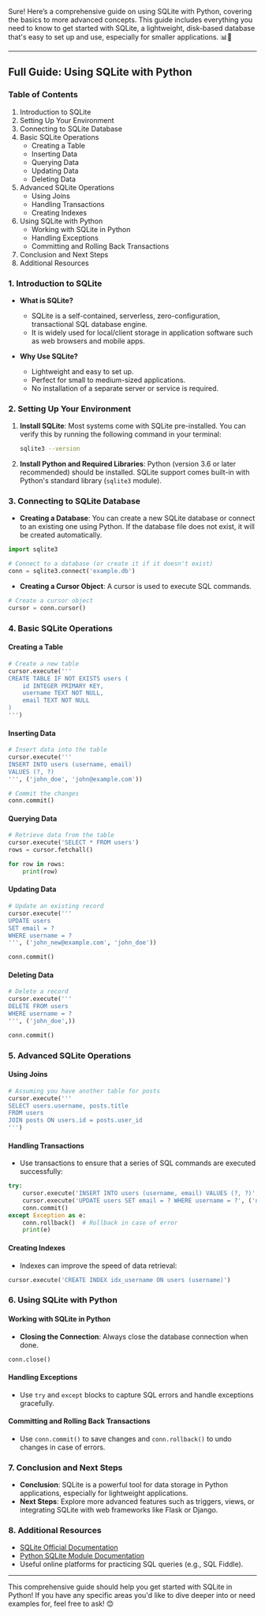 Sure! Here’s a comprehensive guide on using SQLite with Python, covering the basics to more advanced concepts. This guide includes everything you need to know to get started with SQLite, a lightweight, disk-based database that's easy to set up and use, especially for smaller applications. 📊🐍

---

## Full Guide: Using SQLite with Python

### Table of Contents
1. Introduction to SQLite
2. Setting Up Your Environment
3. Connecting to SQLite Database
4. Basic SQLite Operations
   - Creating a Table
   - Inserting Data
   - Querying Data
   - Updating Data
   - Deleting Data
5. Advanced SQLite Operations
   - Using Joins
   - Handling Transactions
   - Creating Indexes
6. Using SQLite with Python
   - Working with SQLite in Python
   - Handling Exceptions
   - Committing and Rolling Back Transactions
7. Conclusion and Next Steps
8. Additional Resources

### 1. Introduction to SQLite
- **What is SQLite?**
  - SQLite is a self-contained, serverless, zero-configuration, transactional SQL database engine.
  - It is widely used for local/client storage in application software such as web browsers and mobile apps.

- **Why Use SQLite?**
  - Lightweight and easy to set up.
  - Perfect for small to medium-sized applications.
  - No installation of a separate server or service is required.

### 2. Setting Up Your Environment
1. **Install SQLite**: Most systems come with SQLite pre-installed. You can verify this by running the following command in your terminal:
   ```bash
   sqlite3 --version
   ```
2. **Install Python and Required Libraries**: Python (version 3.6 or later recommended) should be installed. SQLite support comes built-in with Python's standard library (`sqlite3` module).

### 3. Connecting to SQLite Database
- **Creating a Database**:
  You can create a new SQLite database or connect to an existing one using Python. If the database file does not exist, it will be created automatically.

```python
import sqlite3

# Connect to a database (or create it if it doesn't exist)
conn = sqlite3.connect('example.db')
```

- **Creating a Cursor Object**: A cursor is used to execute SQL commands.

```python
# Create a cursor object
cursor = conn.cursor()
```

### 4. Basic SQLite Operations
#### Creating a Table
```python
# Create a new table
cursor.execute('''
CREATE TABLE IF NOT EXISTS users (
    id INTEGER PRIMARY KEY,
    username TEXT NOT NULL,
    email TEXT NOT NULL
)
''')
```

#### Inserting Data
```python
# Insert data into the table
cursor.execute('''
INSERT INTO users (username, email)
VALUES (?, ?)
''', ('john_doe', 'john@example.com'))

# Commit the changes
conn.commit()
```

#### Querying Data
```python
# Retrieve data from the table
cursor.execute('SELECT * FROM users')
rows = cursor.fetchall()

for row in rows:
    print(row)
```

#### Updating Data
```python
# Update an existing record
cursor.execute('''
UPDATE users
SET email = ?
WHERE username = ?
''', ('john_new@example.com', 'john_doe'))

conn.commit()
```

#### Deleting Data
```python
# Delete a record
cursor.execute('''
DELETE FROM users
WHERE username = ?
''', ('john_doe',))

conn.commit()
```

### 5. Advanced SQLite Operations
#### Using Joins
```python
# Assuming you have another table for posts
cursor.execute('''
SELECT users.username, posts.title
FROM users
JOIN posts ON users.id = posts.user_id
''')
```

#### Handling Transactions
- Use transactions to ensure that a series of SQL commands are executed successfully:
```python
try:
    cursor.execute('INSERT INTO users (username, email) VALUES (?, ?)', ('username', 'email'))
    cursor.execute('UPDATE users SET email = ? WHERE username = ?', ('new_email', 'username'))
    conn.commit()
except Exception as e:
    conn.rollback()  # Rollback in case of error
    print(e)
```

#### Creating Indexes
- Indexes can improve the speed of data retrieval:
```python
cursor.execute('CREATE INDEX idx_username ON users (username)')
```

### 6. Using SQLite with Python
#### Working with SQLite in Python
- **Closing the Connection**: Always close the database connection when done.
```python
conn.close()
```

#### Handling Exceptions
- Use `try` and `except` blocks to capture SQL errors and handle exceptions gracefully.

#### Committing and Rolling Back Transactions
- Use `conn.commit()` to save changes and `conn.rollback()` to undo changes in case of errors.

### 7. Conclusion and Next Steps
- **Conclusion**: SQLite is a powerful tool for data storage in Python applications, especially for lightweight applications.
- **Next Steps**: Explore more advanced features such as triggers, views, or integrating SQLite with web frameworks like Flask or Django.

### 8. Additional Resources
- [SQLite Official Documentation](https://www.sqlite.org/docs.html)
- [Python SQLite Module Documentation](https://docs.python.org/3/library/sqlite3.html)
- Useful online platforms for practicing SQL queries (e.g., SQL Fiddle).

---

This comprehensive guide should help you get started with SQLite in Python! If you have any specific areas you'd like to dive deeper into or need examples for, feel free to ask! 😊
